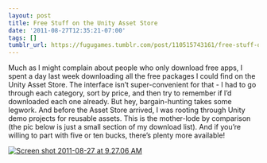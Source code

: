 ```yaml
---
layout: post
title: Free Stuff on the Unity Asset Store
date: '2011-08-27T12:35:21-07:00'
tags: []
tumblr_url: https://fugugames.tumblr.com/post/110515743161/free-stuff-on-the-unity-asset-store
---
```

Much as I might complain about people who only download free apps, I spent a day last week downloading all the free packages I could find on the Unity Asset Store. The interface isn’t super-convenient for that - I had to go through each category, sort by price, and then try to remember if I’d downloaded each one already. But hey, bargain-hunting takes some legwork. And before the Asset Store arrived, I was rooting through Unity demo projects for reusable assets. This is the mother-lode by comparison (the pic below is just a small section of my download list). And if you’re willing to part with five or ten bucks, there’s plenty more available!

[![](http://itshardtofondlepenguins.com/wp-content/uploads/2011/08/Screen-shot-2011-08-27-at-9.27.06-AM.png "Screen shot 2011-08-27 at 9.27.06 AM")](http://itshardtofondlepenguins.com/wp-content/uploads/2011/08/Screen-shot-2011-08-27-at-9.27.06-AM.png)

